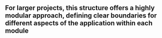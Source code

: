 ## For larger projects, this structure offers a highly modular approach, defining clear boundaries for different aspects of the application within each module
